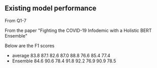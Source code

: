 ## Existing model performance


From Q1-7

From the paper "Fighting the COVID-19 Infodemic with a Holistic BERT Ensemble"

Below are the F1 scores

* average 83.8 87.1 82.6 87.0 88.8 76.6 85.4 77.4 
* Ensemble 84.6 90.6 78.4 91.8 92.2 76.9 90.9 78.5



